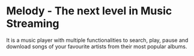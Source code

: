 # Melody - The next level in Music Streaming
It is a music player with multiple functionalities to search, play, pause and download songs of your favourite artists from their most popular albums.
